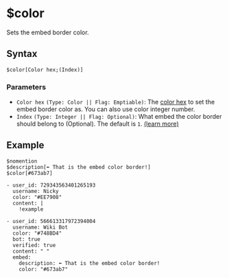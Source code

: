 # $color
Sets the embed border color.

## Syntax
```
$color[Color hex;(Index)]
```

### Parameters
- `Color hex` `(Type: Color || Flag: Emptiable)`: The [color hex](https://htmlcolorcodes.com/color-picker) to set the embed border color as. You can also use color integer number.
- `Index` `(Type: Integer || Flag: Optional)`: What embed the color border should belong to (Optional). The default is `1`. [(learn more)](../resources/embedIndexes.md)

## Example
```
$nomention
$description[⬅️ That is the embed color border!]
$color[#673ab7]
```
``` discord yaml
- user_id: 729343563401265193
  username: Nicky
  color: "#EE7908"
  content: |
    !example

- user_id: 566613317972394004
  username: Wiki Bot
  color: "#748BD4"
  bot: true
  verified: true
  content: " "
  embed:
    description: ⬅️ That is the embed color border!
    color: "#673ab7"
```
